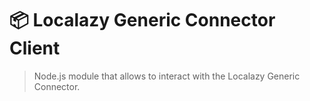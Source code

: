 # 📦 Localazy Generic Connector Client

> Node.js module that allows to interact with the Localazy Generic Connector.
